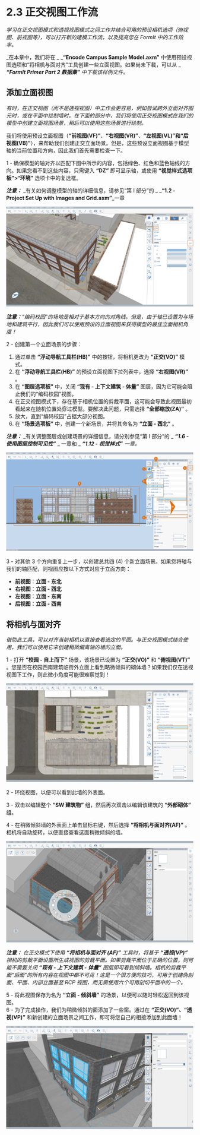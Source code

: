 # 2.3 正交视图工作流

_学习在正交视图模式和透视视图模式之间工作并结合可用的预设相机选项（俯视图、前视图等），可以打开新的建模工作流，以及提高您在 FormIt 中的工作效率。_

_在本章中，我们将在 _ _**“Encode Campus Sample Model.axm”** 中使用预设视图选项和“将相机与面对齐”工具创建一些立面视图。如果尚未下载，可以从 _ _**“FormIt Primer Part 2 数据集”** 中下载该样例文件。_

## 添加立面视图

_有时，在正交视图（而不是透视视图）中工作会更容易，例如尝试跨外立面对齐图元时，或在平面中绘制墙时。在下面的部分中，我们将使用正交视图模式在我们的模型中创建立面视图场景，稍后可以使用这些场景进行绘制。_

我们将使用预设立面视图（**“前视图(VF)”**、**“右视图(VR)”**、**“左视图(VL)”**和**“后视图(VB)”**），来帮助我们创建正交立面场景。但是，这些预设立面视图基于模型轴的当前位置和方向，因此我们首先需要检查一下。

1 - 确保模型的轴对齐以匹配下图中所示的内容，包括绿色、红色和蓝色轴线的方向。如果您看不到这些内容，只需键入 **“DZ”** 即可显示轴，或使用 **“视觉样式选项板”>“环境”** 选项卡中的复选框。

_**注意：**_ _有关如何调整模型的轴的详细信息，请参见“第 I 部分”的 _ _**“1.2 - Project Set Up with Images and Grid.axm”**_一章

![](<../../.gitbook/assets/0 (7).png>)

_**注意：**“编码校园”的场地是相对于基本方向的对角线。但是，由于轴已设置为与场地和建筑平行，因此我们可以使用预设的立面视图来获得模型的最佳立面相机角度！_

2 - 创建第一个立面场景的步骤：

1. 通过单击 **“浮动导航工具栏(HB)”** 中的按钮，将相机更改为 **“正交(VO)”** 模式。
2. 在 **“浮动导航工具栏(HB)”** 的预设立面视图下拉列表中，选择 **“右视图(VR)”** 。
3. 在 **“图层选项板”** 中，关闭 **“现有 - 上下文建筑 - 体量”** 图层，因为它可能会阻止我们的“编码校园”视图。
4. 在正交视图模式下，存在基于相机位置的剪裁平面，这可能会导致此视图最初看起来在随机位置处穿过模型。要解决此问题，只需选择 **“全部缩放(ZA)”** 。
5. 放大，直到“编码校园”占据大部分视图。
6. 在 **“场景选项板”** 中，创建一个新场景，并将其命名为 **“立面 - 西北”** 。

_**注意：**_ _有关调整图层或创建场景的详细信息，请分别参见“第 I 部分”的 _ _**“1.6 - 使用图层控制可见性”**_ _ 一章和 _ _**“1.12 - 视觉样式”** 一章。_

![](<../../.gitbook/assets/1 (10) (1).png>)

3 - 对其他 3 个方向重复上一步，以创建总共四 (4) 个新立面场景。如果您将轴与我们的轴匹配，则视图应按以下方式对应于立面方向：

* **前视图**：**立面 - 东北**
* **右视图**：**立面 - 西北**
* **左视图**：**立面 - 东南**
* **后视图**：**立面 - 西南**

## **将相机与面对齐**

_借助此工具，可以对齐当前相机以直接查看选定的平面。与正交视图模式结合使用，我们可以使用它来创建稍微偏离轴的墙的立面。_

1 - 打开 **“校园 - 自上而下”** 场景，该场景已设置为 **“正交(VO)”** 和 **“俯视图(VT)”** 。您是否在校园西南建筑临街外立面上看到略微倾斜的砌体墙？如果我们仅在透视视图下工作，则此微小角度可能很难察觉到！

![](<../../.gitbook/assets/2 (8) (1).png>)

2 - 环绕视图，以便可以看到此墙的外表面。

3 - 双击以编辑整个 **“SW 建筑物”** 组，然后再次双击以编辑该建筑的 **“外部砌体”** 组。

4 - 在稍微倾斜墙的外表面上单击鼠标右键，然后选择 **“将相机与面对齐(AF)”** 。相机将自动旋转，以便直接查看这面稍微倾斜的墙。

![](<../../.gitbook/assets/3 (9).png>)

_**注意：**_ _在正交模式下使用_ _**“将相机与面对齐**_ _**(AF)”**_ _工具时，将基于_ _**“透视(VP)”**_ _相机的剪裁平面设置所生成视图的剪裁平面。如果剪裁平面位于正确的位置，则可能不需要关闭_ _**“现有 - 上下文建筑 - 体量”**_ _图层即可看到倾斜墙。相机的剪裁平面“后面”的所有内容在视图中都不可见！这是一个很方便的技巧，可用于创建伪剖面、平面、内部立面甚至 RCP 视图，而无需使用六个可用剖切平面中的一个。_

5 - 将此视图保存为名为 **“立面 - 倾斜墙”** 的场景，以便可以随时轻松返回到该视图。\
6 - 为了完成操作，我们为稍微倾斜的面添加了一些窗。通过在 **“正交(VO)”、“透视(VP)”** 和新创建的立面场景之间工作，即可将您自己的相接添加到此面墙！

![SW Building with six (6) new windows added along the angled face.](<../../.gitbook/assets/4 (10) (1).png>)
